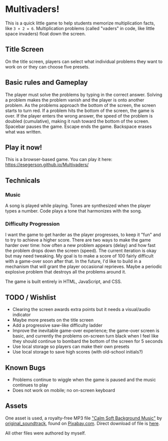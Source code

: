 # Multivaders!

This is a quick little game to help students memorize multiplication facts, like `3 × 2 = 6`.  Multiplication problems (called "vaders" in code, like little space invaders) float down the screen. 

## Title Screen

On the title screen, players can select what individual problems they want to work on or they can choose five presets.

## Basic rules and Gameplay

The player must solve the problems by typing in the correct answer. Solving a problem makes the problem vanish and the player is onto another problem. As the problems approach the bottom of the screen, the screen starts to turn red. If a problem hits the bottom of the screen, the game is over. If the player enters the wrong answer, the speed of the problem is doubled (cumulative), making it rush toward the bottom of the screen. Spacebar pauses the game. Escape ends the game. Backspace erases what was written.

## Play it now!

This is a browser-based game. You can play it here:
https://esegerson.github.io/Multivaders/

## Technicals

### Music

A song is played while playing. Tones are synthesized when the player types a number. Code plays a tone that harmonizes with the song.

### Difficulty Progression

I want the game to get harder as the player progresses, to keep it "fun" and to try to achieve a higher score.  There are two ways to make the game harder over time:  how often a new problem appears (delay) and how fast the problem drops down the screen (speed). The current iteration is okay but may need tweaking.  My goal is to make a score of 100 fairly difficult with a game-over soon after that. In the future, I'd like to build in a mechanism that will grant the player occasional reprieves. Maybe a periodic explosive problem that destroys all the problems around it.

The game is built entirely in HTML, JavaScript, and CSS.

## TODO / Wishlist

- Clearing the screen awards extra points but it needs a visual/audio indicator
- Maybe more presets on the title screen
- Add a progressive saw-like difficulty ladder
- Improve the inevitable game-over experience; the game-over screen is basic, and currently the problems on-screen turn black when I feel like they should continue to bombard the bottom of the screen for 5 seconds
- Use local storage so players can make their own presets
- Use local storage to save high scores (with old-school initials?)

## Known Bugs

- Problems continue to wiggle when the game is paused and the music continues to play
- Does not work on mobile; no on-screen keyboard

## Assets

One asset is used, a royalty-free MP3 file ["Calm Soft Background Music"](https://pixabay.com/music/upbeat-calm-soft-background-music-357212/) by [original_soundtrack](https://pixabay.com/users/original_soundtrack-50153119/), found on [Pixabay.com](https://pixabay.com). Direct download of file is [here](https://cdn.pixabay.com/download/audio/2025/06/09/audio_2feeb02bcd.mp3?filename=calm-soft-background-music-357212.mp3).

All other files were authored by myself.
